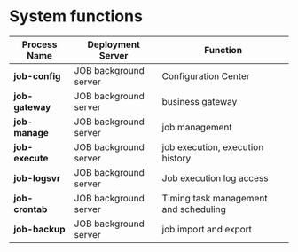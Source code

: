 # System functions

| **Process Name** | **Deployment Server** | **Function** |
|---------------------|----------------|------------|
| **job-config** | JOB background server | Configuration Center |
| **job-gateway** | JOB background server | business gateway |
| **job-manage** | JOB background server | job management |
| **job-execute** | JOB background server | job execution, execution history |
| **job-logsvr** | JOB background server | Job execution log access |
| **job-crontab** | JOB background server | Timing task management and scheduling |
| **job-backup** | JOB background server | job import and export |
